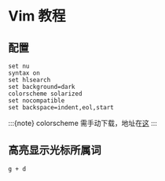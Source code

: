 # Vim 教程

## 配置

```vim
set nu
syntax on
set hlsearch
set background=dark
colorscheme solarized
set nocompatible
set backspace=indent,eol,start
```

:::{note}
colorscheme 需手动下载，地址在[这](https://vimcolorschemes.com/top)
:::

## 高亮显示光标所属词

```
g + d
```
